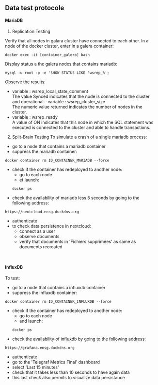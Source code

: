 ## Data test protocole

#### MariaDB

1.  Replication Testing

Verify that all nodes in galara cluster have connected to each other. In a node of the docker cluster, enter in a galera container:
```
docker exec -it [container_galera] bash
```

Display status a the galera nodes that contains mariadb:
```
mysql -u root -p -e 'SHOW STATUS LIKE 'wsrep_%';
```

Observe the results:
- variable : wsrep_local_state_comment <br/>
The value Synced indicates that the node is connected to the cluster and operational.
-variable :  wsrep_cluster_size <br/>
The numeric value returned indicates the number of nodes in the cluster.
- variable : wsrep_ready <br/>
A value of ON indicates that this node in which the SQL statement was executed is connected to the cluster and able to handle transactions.



2. Split-Brain Testing
To simulate a crash of a single mariadb process:

- go to a node that contains a mariadb container
- suppress the mariadb container:
```
docker container rm ID_CONTAINER_MARIADB --force
```

- check if the container has redeployed to another node:
    - go to each node
    - et launch:
    ```
    docker ps
    ```
- check the availability of mariadb less 5 seconds by going to the following address:
```
https://nextcloud.ensg.duckdns.org
```
- authenticate
- to check data persistence in nextcloud:
    - connect as a user
    - observe documents
    - verify that documents in 'Fichiers supprimées' as same as documents recreated

<br>

#### InfluxDB

To test:

- go to a node that contains a influxdb container
- suppress the influxdb container:
```
docker container rm ID_CONTAINER_INFLUXDB --force
```

- check if the container has redeployed to another node:
    - go to each node
    - and launch:
    ```
    docker ps
    ```
- check the availability of influxdb by going to the following address:
```
https://grafana.ensg.duckdns.org
```
- authenticate
- go to the 'Telegraf Metrics Final' dashboard
- select 'Last 15 minutes'
- check that it takes less than 10 seconds to have again data
- this last check also permits to visualize data persistance
